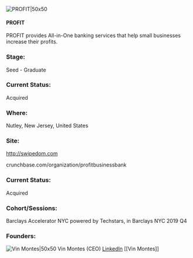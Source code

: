 

![PROFIT|50x50](https://apimg.techstars.com/connect/images/image_files/60f1e23fc0ff9e00072bde0a/original/PROFit_logo_blue_320_x_134_%281%29.png)

#### PROFIT
PROFIT provides All-in-One banking services that help small businesses increase their profits.

### Stage: 
Seed - Graduate 

### Current Status: 
Acquired

### Where:
Nutley, New Jersey, United States

### Site:
http://swipedom.com



crunchbase.com/organization/profitbusinessbank

### Current Status: 
Acquired

### Cohort/Sessions: 
Barclays Accelerator NYC powered by Techstars, in Barclays NYC 2019 Q4

### Founders: 

![Vin Montes|50x50](http://s3.amazonaws.com/ts-accel-connect-uploads/images/image_files/5df42c1b34a60d23e900000e/original/head_shot_Barclays.png) Vin Montes (CEO) [LinkedIn](https://linkedin.com/in/vin-montes) [[Vin Montes]]


